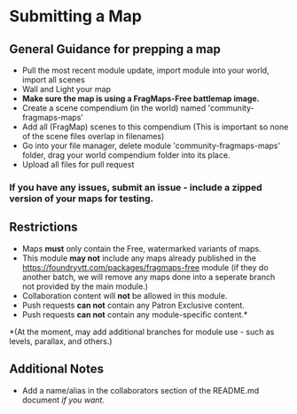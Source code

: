 # Submitting a Map

## General Guidance for prepping a map
- Pull the most recent module update, import module into your world, import all scenes
- Wall and Light your map
- **Make sure the map is using a FragMaps-Free battlemap image.**
- Create a scene compendium (in the world) named 'community-fragmaps-maps'
- Add all (FragMap) scenes to this compendium (This is important so none of the scene files overlap in filenames)
- Go into your file manager, delete module 'community-fragmaps-maps' folder, drag your world compendium folder into its place.
- Upload all files for pull request

### If you have any issues, submit an issue - include a zipped version of your maps for testing.

## Restrictions
- Maps **must** only contain the Free, watermarked variants of maps.
- This module **may not** include any maps already published in the https://foundryvtt.com/packages/fragmaps-free module (if they do another batch, we will remove any maps done into a seperate branch not provided by the main module.)
- Collaboration content will **not** be allowed in this module.
- Push requests **can not** contain any Patron Exclusive content.
- Push requests **can not** contain any module-specific content.*

*(At the moment, may add additional branches for module use - such as levels, parallax, and others.)

## Additional Notes
- Add a name/alias in the collaborators section of the README.md document _if you want_.

